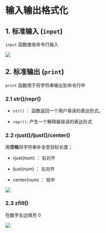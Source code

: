 # 输入输出格式化

## 1. 标准输入 (`input`)

`input` 函数接收命令行输入

![](https://gitee.com/existorlive/exist-or-live-pic/raw/master/202112240034845.png)

## 2. 标准输出 (`print`)

`print` 函数用于将字符串输出到命令行中

### 2.1 str()/repr()

-  `str()` ： 函数返回一个用户易读的表达形式。

-  `repr()`:  产生一个解释器易读的表达形式

### 2.2 rjust()/ljust()/center()

用**空格**将字符串补全至目标长度；

- rjust(num) ： 右对齐

- ljust(num) ：  左对齐

- center(num) ：  局中

![](https://gitee.com/existorlive/exist-or-live-pic/raw/master/202112240100826.png)

### 2.3 zfill()

在数字左边填充 0 

![](https://gitee.com/existorlive/exist-or-live-pic/raw/master/202112240102695.png)




